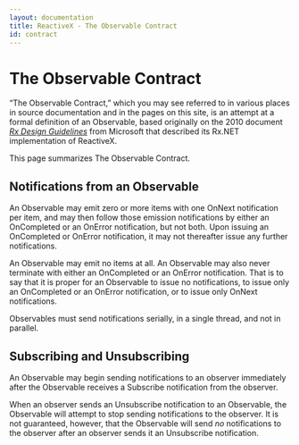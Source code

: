 ```yaml
---
layout: documentation
title: ReactiveX - The Observable Contract
id: contract
---
```


<h1>The Observable Contract</h1>
<p>
 &ldquo;The Observable Contract,&rdquo; which you may see referred to in various places in source documentation
 and in the pages on this site, is an attempt at a formal definition of an Observable, based originally on the
 2010 document <a href="https://go.microsoft.com/fwlink/?LinkID=205219"><cite>Rx Design Guidelines</cite></a>
 from Microsoft that described its Rx.NET implementation of ReactiveX.
</p><p>
 This page summarizes The Observable Contract.
</p>
<h2>Notifications from an Observable</h2>
<p>
 An Observable may emit zero or more items with one OnNext notification per item, and may then follow those
 emission notifications by either an OnCompleted or an OnError notification, but not both. Upon issuing an
 OnCompleted or OnError notification, it may not thereafter issue any further notifications.
</p><p>
 An Observable may emit no items at all.  An Observable may also never terminate with either an OnCompleted or
 an OnError notification.  That is to say that it is proper for an Observable to issue no notifications, to
 issue only an OnCompleted or an OnError notification, or to issue only OnNext notifications.
</p><p>
 Observables must send notifications serially, in a single thread, and not in parallel.
</p>
<h2>Subscribing and Unsubscribing</h2>
<p>
 An Observable may begin sending notifications to an observer immediately after the Observable receives a
 Subscribe notification from the observer.
</p><p>
 When an observer sends an Unsubscribe notification to an Observable, the Observable will attempt to stop
 sending notifications to the observer. It is not guaranteed, however, that the Observable will send <em>no</em>
 notifications to the observer after an observer sends it an Unsubscribe notification.
</p>
